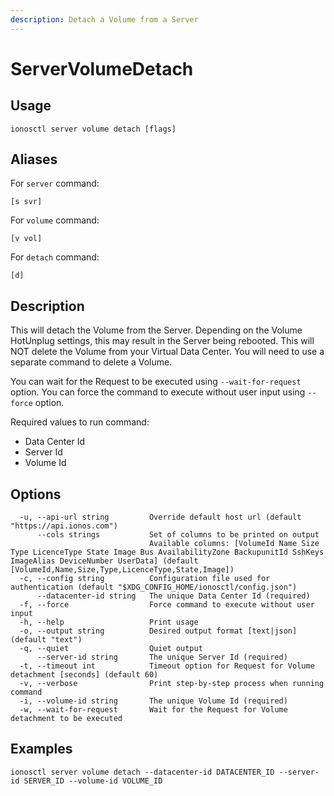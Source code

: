 ```yaml
---
description: Detach a Volume from a Server
---
```


# ServerVolumeDetach

## Usage

```text
ionosctl server volume detach [flags]
```

## Aliases

For `server` command:

```text
[s svr]
```

For `volume` command:

```text
[v vol]
```

For `detach` command:

```text
[d]
```

## Description

This will detach the Volume from the Server. Depending on the Volume HotUnplug settings, this may result in the Server being rebooted. This will NOT delete the Volume from your Virtual Data Center. You will need to use a separate command to delete a Volume.

You can wait for the Request to be executed using `--wait-for-request` option. You can force the command to execute without user input using `--force` option.

Required values to run command:

* Data Center Id
* Server Id
* Volume Id

## Options

```text
  -u, --api-url string         Override default host url (default "https://api.ionos.com")
      --cols strings           Set of columns to be printed on output 
                               Available columns: [VolumeId Name Size Type LicenceType State Image Bus AvailabilityZone BackupunitId SshKeys ImageAlias DeviceNumber UserData] (default [VolumeId,Name,Size,Type,LicenceType,State,Image])
  -c, --config string          Configuration file used for authentication (default "$XDG_CONFIG_HOME/ionosctl/config.json")
      --datacenter-id string   The unique Data Center Id (required)
  -f, --force                  Force command to execute without user input
  -h, --help                   Print usage
  -o, --output string          Desired output format [text|json] (default "text")
  -q, --quiet                  Quiet output
      --server-id string       The unique Server Id (required)
  -t, --timeout int            Timeout option for Request for Volume detachment [seconds] (default 60)
  -v, --verbose                Print step-by-step process when running command
  -i, --volume-id string       The unique Volume Id (required)
  -w, --wait-for-request       Wait for the Request for Volume detachment to be executed
```

## Examples

```text
ionosctl server volume detach --datacenter-id DATACENTER_ID --server-id SERVER_ID --volume-id VOLUME_ID
```


